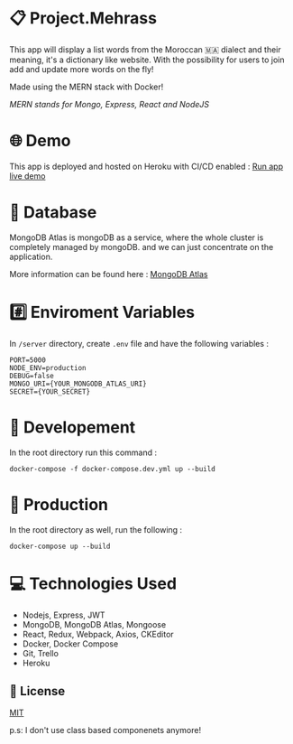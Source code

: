 # :clipboard: Project.Mehrass
This app will display a list words from the Moroccan :morocco: dialect and their meaning, it's a dictionary like website.
With the possibility for users to join add and update more words on the fly!

Made using the MERN stack with Docker!

*MERN stands for Mongo, Express, React and NodeJS*

# :globe_with_meridians: Demo
This app is deployed and hosted on Heroku with CI/CD enabled :
[Run app live demo](https://project-mehrass.herokuapp.com/)

# :floppy_disk: Database
MongoDB Atlas is mongoDB as a service, where the whole cluster is completely managed by mongoDB. and we can just concentrate on the application.

More information can be found here : [MongoDB Atlas](https://www.mongodb.com/cloud/atlas)

# :hash: Enviroment Variables
In ```/server``` directory, create ```.env``` file and have the following variables :
```
PORT=5000
NODE_ENV=production
DEBUG=false
MONGO_URI={YOUR_MONGODB_ATLAS_URI}
SECRET={YOUR_SECRET}
```

# :repeat: Developement
In the root directory run this command :

``` docker-compose -f docker-compose.dev.yml up --build ```

# :repeat_one: Production
In the root directory as well, run the following :

``` docker-compose up --build ```

# :computer: Technologies Used
* Nodejs, Express, JWT
* MongoDB, MongoDB Atlas, Mongoose
* React, Redux, Webpack, Axios, CKEditor
* Docker, Docker Compose
* Git, Trello
* Heroku

## :memo: License
[MIT](https://opensource.org/licenses/MIT)

p.s: I don't use class based componenets anymore!
